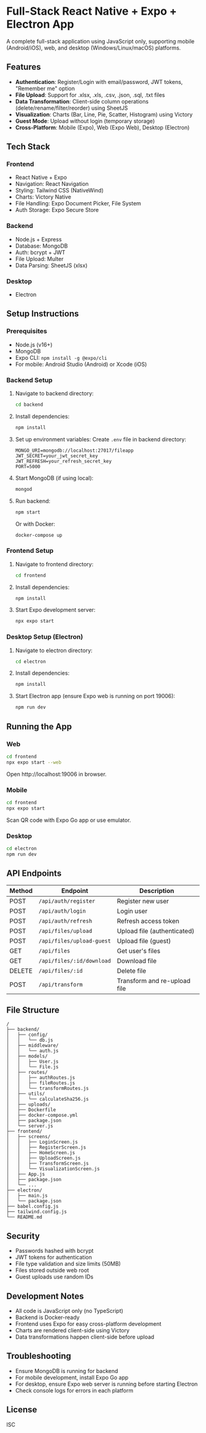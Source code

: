 # Full-Stack React Native + Expo + Electron App

A complete full-stack application using JavaScript only, supporting mobile (Android/iOS), web, and desktop (Windows/Linux/macOS) platforms.

## Features

- **Authentication**: Register/Login with email/password, JWT tokens, "Remember me" option
- **File Upload**: Support for .xlsx, .xls, .csv, .json, .sql, .txt files
- **Data Transformation**: Client-side column operations (delete/rename/filter/reorder) using SheetJS
- **Visualization**: Charts (Bar, Line, Pie, Scatter, Histogram) using Victory
- **Guest Mode**: Upload without login (temporary storage)
- **Cross-Platform**: Mobile (Expo), Web (Expo Web), Desktop (Electron)

## Tech Stack

### Frontend
- React Native + Expo
- Navigation: React Navigation
- Styling: Tailwind CSS (NativeWind)
- Charts: Victory Native
- File Handling: Expo Document Picker, File System
- Auth Storage: Expo Secure Store

### Backend
- Node.js + Express
- Database: MongoDB
- Auth: bcrypt + JWT
- File Upload: Multer
- Data Parsing: SheetJS (xlsx)

### Desktop
- Electron

## Setup Instructions

### Prerequisites
- Node.js (v16+)
- MongoDB
- Expo CLI: `npm install -g @expo/cli`
- For mobile: Android Studio (Android) or Xcode (iOS)

### Backend Setup
1. Navigate to backend directory:
   ```bash
   cd backend
   ```

2. Install dependencies:
   ```bash
   npm install
   ```

3. Set up environment variables:
   Create `.env` file in backend directory:
   ```
   MONGO_URI=mongodb://localhost:27017/fileapp
   JWT_SECRET=your_jwt_secret_key
   JWT_REFRESH=your_refresh_secret_key
   PORT=5000
   ```

4. Start MongoDB (if using local):
   ```bash
   mongod
   ```

5. Run backend:
   ```bash
   npm start
   ```

   Or with Docker:
   ```bash
   docker-compose up
   ```

### Frontend Setup
1. Navigate to frontend directory:
   ```bash
   cd frontend
   ```

2. Install dependencies:
   ```bash
   npm install
   ```

3. Start Expo development server:
   ```bash
   npx expo start
   ```

### Desktop Setup (Electron)
1. Navigate to electron directory:
   ```bash
   cd electron
   ```

2. Install dependencies:
   ```bash
   npm install
   ```

3. Start Electron app (ensure Expo web is running on port 19006):
   ```bash
   npm run dev
   ```

## Running the App

### Web
```bash
cd frontend
npx expo start --web
```
Open http://localhost:19006 in browser.

### Mobile
```bash
cd frontend
npx expo start
```
Scan QR code with Expo Go app or use emulator.

### Desktop
```bash
cd electron
npm run dev
```

## API Endpoints

| Method | Endpoint                  | Description                   |
|--------|---------------------------|-------------------------------|
| POST   | `/api/auth/register`      | Register new user             |
| POST   | `/api/auth/login`         | Login user                    |
| POST   | `/api/auth/refresh`       | Refresh access token          |
| POST   | `/api/files/upload`       | Upload file (authenticated)   |
| POST   | `/api/files/upload-guest` | Upload file (guest)           |
| GET    | `/api/files`              | Get user's files              |
| GET    | `/api/files/:id/download` | Download file                 |
| DELETE | `/api/files/:id`          | Delete file                   |
| POST   | `/api/transform`          | Transform and re-upload file  |

## File Structure

```
/
├── backend/
│   ├── config/
│   │   └── db.js
│   ├── middleware/
│   │   └── auth.js
│   ├── models/
│   │   ├── User.js
│   │   └── File.js
│   ├── routes/
│   │   ├── authRoutes.js
│   │   ├── fileRoutes.js
│   │   └── transformRoutes.js
│   ├── utils/
│   │   └── calculateSha256.js
│   ├── uploads/
│   ├── Dockerfile
│   ├── docker-compose.yml
│   ├── package.json
│   └── server.js
├── frontend/
│   ├── screens/
│   │   ├── LoginScreen.js
│   │   ├── RegisterScreen.js
│   │   ├── HomeScreen.js
│   │   ├── UploadScreen.js
│   │   ├── TransformScreen.js
│   │   └── VisualizationScreen.js
│   ├── App.js
│   ├── package.json
│   └── ...
├── electron/
│   ├── main.js
│   └── package.json
├── babel.config.js
├── tailwind.config.js
└── README.md
```

## Security

- Passwords hashed with bcrypt
- JWT tokens for authentication
- File type validation and size limits (50MB)
- Files stored outside web root
- Guest uploads use random IDs

## Development Notes

- All code is JavaScript only (no TypeScript)
- Backend is Docker-ready
- Frontend uses Expo for easy cross-platform development
- Charts are rendered client-side using Victory
- Data transformations happen client-side before upload

## Troubleshooting

- Ensure MongoDB is running for backend
- For mobile development, install Expo Go app
- For desktop, ensure Expo web server is running before starting Electron
- Check console logs for errors in each platform

## License

ISC
